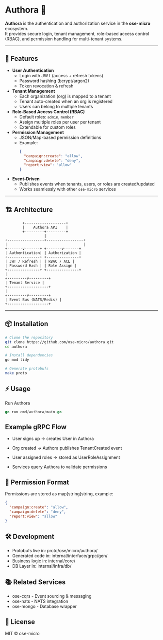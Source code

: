 # Authora 🔐

**Authora** is the authentication and authorization service in the **ose-micro** ecosystem.  
It provides secure login, tenant management, role-based access control (RBAC), and permission handling for multi-tenant
systems.

---

## 🚀 Features

- **User Authentication**
    - Login with JWT (access + refresh tokens)
    - Password hashing (bcrypt/argon2)
    - Token revocation & refresh
- **Tenant Management**
    - Each organization (org) is mapped to a tenant
    - Tenant auto-created when an org is registered
    - Users can belong to multiple tenants
- **Role-Based Access Control (RBAC)**
    - Default roles: `admin`, `member`
    - Assign multiple roles per user per tenant
    - Extendable for custom roles
- **Permission Management**
    - JSON/Map-based permission definitions
    - Example:
      ```json
      {
        "campaign:create": "allow",
        "campaign:delete": "deny",
        "report:view": "allow"
      }
      ```
- **Event-Driven**
    - Publishes events when tenants, users, or roles are created/updated
    - Works seamlessly with other `ose-micro` services

---

## 🏗 Architecture

            +-------------------+
            |    Authora API    |
            +---------+---------+
                      |
    +-----------------+-----------------+
    |                                   |
    +-------v-------+ +-------v-------+
    | Authentication| | Authorization |
    +---------------+ +---------------+
    | JWT / Refresh | | RBAC / ACL |
    | Password Hash | | Role Assign |
    +---------------+ +---------------+
    |
    +---------v---------+
    | Tenant Service |
    +-------------------+
    |
    +---------v---------+
    | Event Bus (NATS/Redis) |
    +-------------------+

---

## 📦 Installation

```bash
# Clone the repository
git clone https://github.com/ose-micro/authora.git
cd authora

# Install dependencies
go mod tidy

# Generate protobufs
make proto

```

## ⚡ Usage

Run Authora

```go
go run cmd/authora/main.go
```

## Example gRPC Flow

- User signs up → creates User in Authora
- Org created → Authora publishes TenantCreated event
- User assigned roles → stored as UserRoleAssignment

- Services query Authora to validate permissions

## 🔑 Permission Format

Permissions are stored as map[string]string, example:

```json
{
  "campaign:create": "allow",
  "campaign:delete": "deny",
  "report:view": "allow"
}

```

## 🛠 Development

- Protobufs live in: proto/ose/micro/authora/
- Generated code in: internal/interface/grpc/gen/
- Business logic in: internal/core/
- DB Layer in: internal/infra/db/

## 📚 Related Services

- ose-cqrs - Event sourcing & messaging
- ose-nats - NATS integration
- ose-mongo - Database wrapper

## 📝 License

MIT © ose-micro
